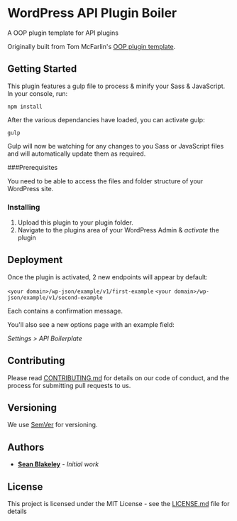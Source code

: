 # WordPress API Plugin Boiler

A OOP plugin template for API plugins

Originally built from Tom McFarlin's [OOP plugin template](https://github.com/DevinVinson/WordPress-Plugin-Boilerplate).

## Getting Started

This plugin features a gulp file to process & minify your Sass & JavaScript. In your console, run:

```
npm install
```
After the various dependancies have loaded, you can activate gulp:
```
gulp
```
Gulp will now be watching for any changes to you Sass or JavaScript files and will automatically update them as required.

###Prerequisites

You need to be able to access the files and folder structure of your WordPress site.

### Installing

1. Upload this plugin to your plugin folder.
2. Navigate to the plugins area of your WordPress Admin & *activate* the plugin

## Deployment

Once the plugin is activated, 2 new endpoints will appear by default:

`<your domain>/wp-json/example/v1/first-example`
`<your domain>/wp-json/example/v1/second-example`

Each contains a confirmation message.

You'll also see a new options page with an example field:

*Settings > API Boilerplate*
## Contributing

Please read [CONTRIBUTING.md](CONTRIBUTING) for details on our code of conduct, and the process for submitting pull requests to us.

## Versioning

We use [SemVer](http://semver.org/) for versioning. 

## Authors

* [**Sean Blakeley**](http://www.seanblakeley.co.uk) - *Initial work*

## License

This project is licensed under the MIT License - see the [LICENSE.md](LICENSE) file for details
